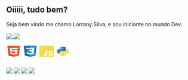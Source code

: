 ## Oiiiii, tudo bem? 
Seja bem vindo me chamo Lorrany Silva, e sou iniciante no mundo Dev.

<div>
<a href="https://github.com/DevLorranny">
 <a href="https://github.com/DevLorranny/github-readme-stats">
  <img height=200 align="center" src="https://github-readme-stats.vercel.app/api?username=DevLorranny&show_icons=true&theme=dracula&include_all_commits=true&count_private=true" />
</a>
<a href="https://github.com/DevLorranny/convoychat">
  <img height=200 align="center" src="https://github-readme-stats.vercel.app/api/top-langs?username=DevLorranny&layout=compact&langs_count=8&theme=dracula" />
</a>
</div>



<div style="display: inline_block"><br>
 
   <img align="center" alt="Lo-HTML" height="30" width="40" src="https://raw.githubusercontent.com/devicons/devicon/master/icons/html5/html5-original.svg">
  <img align="center" alt="Lo-CSS" height="30" width="40" src="https://raw.githubusercontent.com/devicons/devicon/master/icons/css3/css3-original.svg">
  <img align="center" alt="Lo-Js" height="30" width="40" src="https://raw.githubusercontent.com/devicons/devicon/master/icons/javascript/javascript-plain.svg">
  <img align="center" alt="Lo-Python" height="30" width="40" src="https://raw.githubusercontent.com/devicons/devicon/master/icons/python/python-original.svg">
 
</div>
  
  ##
 
<div> 
  <a href="" target="_blank"><img src="https://img.shields.io/badge/-Instagram-%23E4405F?style=for-the-badge&logo=instagram&logoColor=white" target="_blank"></a>
 <a href="" target="_blank"><img src="https://img.shields.io/badge/Discord-7289DA?style=for-the-badge&logo=discord&logoColor=white" target="_blank"></a> 
  <a href = "mailto:dev.lorranny@gmail.com"><img src="https://img.shields.io/badge/-Gmail-%23333?style=for-the-badge&logo=gmail&logoColor=white" target="_blank"></a>
  <a href="http://linkedin.com/in/devlorranny" target="_blank"><img src="https://img.shields.io/badge/-LinkedIn-%230077B5?style=for-the-badge&logo=linkedin&logoColor=white" target="_blank"></a> 
  
</div>
